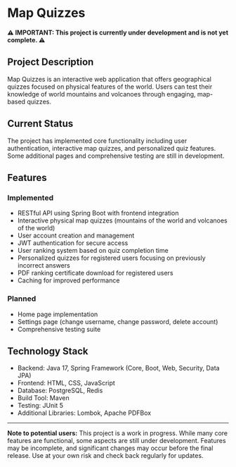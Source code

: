 # Map Quizzes

**⚠️ IMPORTANT: This project is currently under development and is not yet complete. ⚠️**

## Project Description

Map Quizzes is an interactive web application that offers geographical quizzes focused on physical features of the world. Users can test their knowledge of world mountains and volcanoes through engaging, map-based quizzes.

## Current Status

The project has implemented core functionality including user authentication, interactive map quizzes, and personalized quiz features. Some additional pages and comprehensive testing are still in development.

## Features

### Implemented
- RESTful API using Spring Boot with frontend integration
- Interactive physical map quizzes (mountains of the world and volcanoes of the world)
- User account creation and management
- JWT authentication for secure access
- User ranking system based on quiz completion time
- Personalized quizzes for registered users focusing on previously incorrect answers
- PDF ranking certificate download for registered users
- Caching for improved performance

### Planned
- Home page implementation
- Settings page (change username, change password, delete account)
- Comprehensive testing suite

## Technology Stack

- Backend: Java 17, Spring Framework (Core, Boot, Web, Security, Data JPA)
- Frontend: HTML, CSS, JavaScript
- Database: PostgreSQL, Redis
- Build Tool: Maven
- Testing: JUnit 5
- Additional Libraries: Lombok, Apache PDFBox
---

**Note to potential users:**
This project is a work in progress. While many core features are functional, some aspects are still under development. Features may be incomplete, and significant changes may occur before the final release. Use at your own risk and check back regularly for updates.